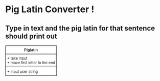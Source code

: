 # Pig Latin Converter !
## Type in text and the pig latin for that sentence should print out
![alt text](https://github.com/alanpham31/11th-programming/blob/main/pig%20latin/piglatin.png)
